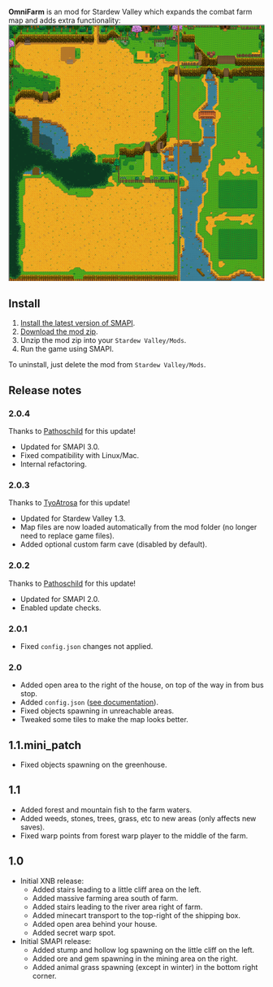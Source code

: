 **OmniFarm** is an mod for Stardew Valley which expands the combat farm map and adds extra
functionality:  
![farm image](Omnifarm.png)

## Install
1. [Install the latest version of SMAPI](https://smapi.io/).
2. [Download the mod zip](https://github.com/lambui/StardewValleyMod_OmniFarm/releases).
3. Unzip the mod zip into your `Stardew Valley/Mods`.
4. Run the game using SMAPI.

To uninstall, just delete the mod from `Stardew Valley/Mods`.

## Release notes
### 2.0.4
Thanks to [Pathoschild](https://github.com/Pathoschild) for this update!

* Updated for SMAPI 3.0.
* Fixed compatibility with Linux/Mac.
* Internal refactoring.

### 2.0.3
Thanks to [TyoAtrosa](https://github.com/TyoAtrosa) for this update!

* Updated for Stardew Valley 1.3.
* Map files are now loaded automatically from the mod folder (no longer need to replace game files).
* Added optional custom farm cave (disabled by default).

### 2.0.2
Thanks to [Pathoschild](https://github.com/Pathoschild) for this update!

* Updated for SMAPI 2.0.
* Enabled update checks.

### 2.0.1
* Fixed `config.json` changes not applied.

### 2.0
* Added open area to the right of the house, on top of the way in from bus stop.
* Added `config.json` ([see documentation](Customization.md)).
* Fixed objects spawning in unreachable areas.
* Tweaked some tiles to make the map looks better.

## 1.1.mini_patch
* Fixed objects spawning on the greenhouse.

## 1.1
* Added forest and mountain fish to the farm waters.
* Added weeds, stones, trees, grass, etc to new areas (only affects new saves).
* Fixed warp points from forest warp player to the middle of the farm.

## 1.0
* Initial XNB release:
  - Added stairs leading to a little cliff area on the left.
  - Added massive farming area south of farm.
  - Added stairs leading to the river area right of farm.
  - Added minecart transport to the top-right of the shipping box.
  - Added open area behind your house.
  - Added secret warp spot.
* Initial SMAPI release:
  - Added stump and hollow log spawning on the little cliff on the left.
  - Added ore and gem spawning in the mining area on the right.
  - Added animal grass spawning (except in winter) in the bottom right corner.

